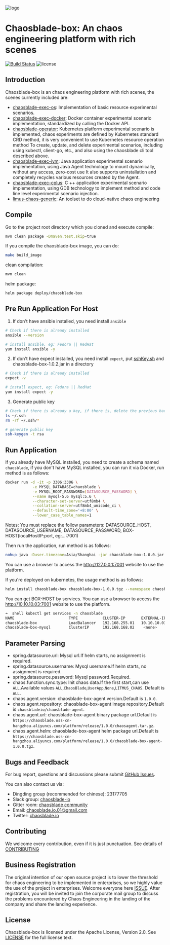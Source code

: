 ![logo](https://chaosblade.oss-cn-hangzhou.aliyuncs.com/doc/image/chaosblade-logo.png)  

# Chaosblade-box: An chaos engineering platform with rich scenes
[![Build Status](https://api.travis-ci.org/chaosblade-io/chaosblade-box.svg?branch=main)](https://travis-ci.org/chaosblade-io/chaosblade-box)
![license](https://img.shields.io/github/license/chaosblade-io/chaosblade-box.svg)

## Introduction
Chaosblade-box is an chaos engineering platform with rich scenes, the scenes currently included are:
* [chaosblade-exec-os](https://github.com/chaosblade-io/chaosblade-exec-os): Implementation of basic resource experimental scenarios.
* [chaosblade-exec-docker](https://github.com/chaosblade-io/chaosblade-exec-docker): Docker container experimental scenario implementation, standardized by calling the Docker API.
* [chaosblade-operator](https://github.com/chaosblade-io/chaosblade-operator): Kubernetes platform experimental scenario is implemented, chaos experiments are defined by Kubernetes standard CRD method, it is very convenient to use Kubernetes resource operation method To create, update, and delete experimental scenarios, including using kubectl, client-go, etc., and also using the chaosblade cli tool described above.
* [chaosblade-exec-jvm](https://github.com/chaosblade-io/chaosblade-exec-jvm): Java application experimental scenario implementation, using Java Agent technology to mount dynamically, without any access, zero-cost use It also supports uninstallation and completely recycles various resources created by the Agent.
* [chaosblade-exec-cplus](https://github.com/chaosblade-io/chaosblade-exec-cplus): C ++ application experimental scenario implementation, using GDB technology to implement method and code line level experimental scenario injection.
* [limus-chaos-generic](https://github.com/litmuschaos/litmus): An toolset to do cloud-native chaos engineering

## Compile
Go to the project root directory which you cloned and execute compile:
```bash
mvn clean package -Dmaven.test.skip=true
```

If you compile the chaosblade-box image, you can do:
```bash
make build_image
```

clean compilation:
```bash
mvn clean
```

helm package:
```bash
helm package deploy/chaosblade-box
```

## Pre Run Application For Host
1. If don't have ansible installed, you need install `ansible`
```bash
# Check if there is already installed
ansible --version

# install ansible, eg: Fedora || RedHat 
yum install ansible -y
```
2. If don't have expect installed, you need install `expect`, put [sshKey.sh](https://github.com/chaosblade-io/chaosblade-box/blob/main/ssh/sshKey.sh) and chaosblade-box-1.0.2.jar in a directory
```bash
# Check if there is already installed
expect -v

# install expect, eg: Fedora || RedHat 
yum install expect -y
```
3. Generate public key
```bash
# Check if there is already a key, if there is, delete the previous backup
ls ~/.ssh
rm -rf ~/.ssh/*

# generate public key
ssh-keygen -t rsa
```

## Run Application
If you already have MySQL installed, you need to create a schema named `chaosblade`, if you don't have MySQL installed, you can run it via Docker, run method is as follows:
```bash
docker run -d -it -p 3306:3306 \
            -e MYSQL_DATABASE=chaosblade \
            -e MYSQL_ROOT_PASSWORD=[DATASOURCE_PASSWORD] \
            --name mysql-5.6 mysql:5.6 \
            --character-set-server=utf8mb4 \
            --collation-server=utf8mb4_unicode_ci \
            --default-time_zone='+8:00' \
            --lower_case_table_names=1
```
Notes: You must replace the follow parameters: DATASOURCE_HOST, DATASOURCE_USERNAME, DATASOURCE_PASSWORD, BOX-HOST(localHostIP:port, eg:*.*.*.*:7001)

Then run the application, run method is as follows:

```bash
nohup java -Duser.timezone=Asia/Shanghai -jar chaosblade-box-1.0.0.jar --spring.datasource.url="jdbc:mysql://DATASOURCE_HOST:3306/chaosblade?characterEncoding=utf8&useSSL=false" --spring.datasource.username=DATASOURCE_USERNAME --spring.datasource.password=DATASOURCE_PASSWORD --chaos.server.domain=BOX-HOST> chaosblade-box.log 2>&1 &
```

You can use a browser to access the http://127.0.0.1:7001 website to use the platform.

If you're deployed on kubernetes, the usage method is as follows:

```bash
helm install chaosblade-box chaosblade-box-1.0.0.tgz --namespace chaosblade --set spring.datasource.password=DATASOURCE_PASSWORD
```

You can get BOX-HOST by services. You can use a browser to access the http://10.10.10.03:7001 website to use the platform.

```bash
➜  shell kubectl get services -n chaosblade
NAME                        TYPE           CLUSTER-IP       EXTERNAL-IP      PORT(S)           AGE
chaosblade-box              LoadBalancer   192.168.255.01   10.10.10.03     7001:32250/TCP    12h
chaosblade-box-mysql        ClusterIP      192.168.168.02    <none>           3306/TCP          12h
```

## Parameter Parsing
* spring.datasource.url: Mysql url.If helm starts, no assignment is required.
* spring.datasource.username: Mysql username.If helm starts, no assignment is required.
* spring.datasource.password: Mysql password.Required.
* chaos.function.sync.type: Init chaos data.If the first start,can use `ALL`.Available values `ALL`,`ChaosBlade`,`UserApp`,`None`,`LITMUS_CHAOS`. Default is `ALL`.
* chaos.agent.version: chaosblade-box-agent version.Default is `1.0.0`.
* chaos.agent.repository: chaosblade-box-agent image repository.Default is `chaosbladeio/chaosblade-agent`.
* chaos.agent.url: chaosblade-box-agent binary package url.Default is `https://chaosblade.oss-cn-hangzhou.aliyuncs.com/platform/release/1.0.0/chaosagent.tar.gz`.
* chaos.agent.helm: chaosblade-box-agent helm package url.Default is `https://chaosblade.oss-cn-hangzhou.aliyuncs.com/platform/release/1.0.0/chaosblade-box-agent-1.0.0.tgz`.


## Bugs and Feedback
For bug report, questions and discussions please submit [GitHub Issues](https://github.com/chaosblade-io/chaosblade-box/issues). 

You can also contact us via:
* Dingding group (recommended for chinese): 23177705
* Slack group: [chaosblade-io](https://join.slack.com/t/chaosblade-io/shared_invite/zt-f0d3r3f4-TDK13Wr3QRUrAhems28p1w)
* Gitter room: [chaosblade community](https://gitter.im/chaosblade-io/community)
* Email: chaosblade.io.01@gmail.com
* Twitter: [chaosblade.io](https://twitter.com/ChaosbladeI)

## Contributing
We welcome every contribution, even if it is just punctuation. See details of [CONTRIBUTING](CONTRIBUTING.md)

## Business Registration
The original intention of our open source project is to lower the threshold for chaos engineering to be implemented in enterprises, so we highly value the use of the project in enterprises. Welcome everyone here [ISSUE](https://github.com/chaosblade-io/chaosblade/issues/32). After registration, you will be invited to join the corporate mail group to discuss the problems encountered by Chaos Engineering in the landing of the company and share the landing experience.

## License
Chaosblade-box is licensed under the Apache License, Version 2.0. See [LICENSE](LICENSE) for the full license text.
